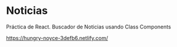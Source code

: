 # Noticias
Práctica de React. 
Buscador de Noticias usando Class Components

https://hungry-noyce-3defb6.netlify.com/
